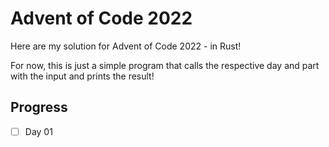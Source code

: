 # Advent of Code 2022

Here are my solution for Advent of Code 2022 - in Rust!

For now, this is just a simple program that calls the respective day and part
with the input and prints the result!

## Progress

- [ ] Day 01